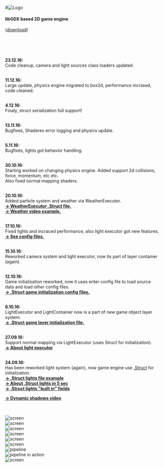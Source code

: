 #![Logo](https://raw.githubusercontent.com/henryco/Escapy/master/promo/ESCAPY.png)
<h4>libGDX based 2D game engine</h4> <h9>(<a href ="https://drive.google.com/open?id=0BzwCB78J-oVxQ1ktZFhWYUdGZWs" title = "version: 23.12.16">download</a>)</h9><br><br><br>
<br>

<br>

<b>23.12.16:</b><br> Code cleanup, camera and light sources class loaders updated. <br><br>

<b>11.12.16:</b><br> Large update, physics engine migrated to box2d, performance incrased, code cleaned.<br><br>

<b>4.12.16:</b><br> Finaly, struct serialization full support!<br><br>

<b>13.11.16:</b><br> Bugfixes, Shaderes error logging and physics update.<br><br>

<b>5.11.16:</b><br> Bugfixes, lights got behavior handling.<br><br>

<b>30.10.16:</b><br> Starting worked on changing physics engine. Added support 2d collisions, force, momentum, etc etc.<br>
Also fixed normal mapping shaders.<br><br>

<b>20.10.16:</b><br> Added particle system and weather via WeatherExecutor.<br>
<b><a href ="https://github.com/henryco/Escapy/blob/master/configs/WeatherCFG.struct"> -> WeatherExecutor .Struct file.</a><br><a href ="https://www.youtube.com/watch?v=aCaWks4AM1c&feature=youtu.be"> -> Weather video example.</a></b><br><br>

<b>17.10.16:</b><br> Fixed lights and incraced performance, also light executor got new features.<br>
<b><a href ="https://github.com/henryco/Escapy/tree/master/configs"> -> See config files.</a></b><br><br>

<b>15.10.16:</b><br> Reworked camera system and light executor, now its part of layer container (again).<br><br>

<b>12.10.16:</b><br> Game initialization reworked, now it uses enter config file to load source data and load other config files.<br>
<b><a href ="https://github.com/henryco/Escapy/tree/master/configs"> -> .Struct game initialization config files.</a></b><br><br>

<b>6.10.16:</b><br> LightExecutor and LightContainer now is a part of new game object layer system.<br>
<b><a href ="https://github.com/henryco/Escapy/blob/master/https/github.com/henryco/ObjectsCFG.struct"> -> .Struct game layer initialization file.</a></b><br><br>

<b>27.09.16:</b><br> Support normal mapping via LightExecutor (uses Struct for initialization).<br>
<b><a href ="https://github.com/henryco/Escapy/blob/master/https/github.com/henryco/LightExecutor.md"> -> About light executor</a></b><br><br>

<b>24.09.16:</b><br> Has been reworked light system (again), now game engine use <a href = "https://github.com/henryco/Struct">.Struct</a> for initialization. 
<br><b><a href ="https://github.com/henryco/Escapy/blob/master/https/github.com/henryco/LightCFG.struct"> -> .Struct lights file example </a></b><br>
<b><a href="https://github.com/henryco/Escapy/blob/master/https/github.com/henryco/LightStruct.md"> -> About .Struct lights in 5 sec </a></b><br>
<b><a href="https://github.com/henryco/Escapy/blob/master/https/github.com/henryco/builtIn.md">-> .Struct lights "built in" fields </a></b><br>

<a href="http://www.youtube.com/watch?feature=player_embedded&v=B9nc-YUr3jA
" target="_blank"><b>-> Dynamic shadows video</b></a>



<br><br>
![screen](https://raw.githubusercontent.com/henryco/Escapy/master/promo/hitbox.png)
<br>
![screen](https://raw.githubusercontent.com/henryco/Escapy/master/promo/esChar.png)
<br>
![screen](https://raw.githubusercontent.com/henryco/Escapy/master/promo/MODERN.png)
<br>
![screen](https://raw.githubusercontent.com/henryco/Escapy/master/promo/ims.png)
<br>
![screen](https://raw.githubusercontent.com/henryco/Escapy/master/promo/ims3.png)
<br>
![screen](https://raw.githubusercontent.com/henryco/Escapy/master/promo/esc.png)
<br>
![pipeline](https://raw.githubusercontent.com/henryco/Escapy/master/promo/EscapyFBOPipleLineSM.png)
<br>
![pipeline in action](https://raw.githubusercontent.com/henryco/Escapy/master/promo/awesomePipline.png)
<br>
![screen](https://raw.githubusercontent.com/henryco/Escapy/master/promo/trg.png)



